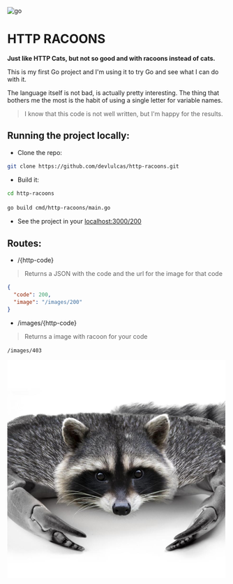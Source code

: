 ![go](https://img.shields.io/static/v1?label=GO&labelColor=50bfff&message=API&color=000000&logo=go&logoColor=ffffff&style=flat-square)

# HTTP RACOONS

**Just like HTTP Cats, but not so good and with racoons instead of cats.**

This is my first Go project and I'm using it to try Go and see what I can do with it.

The language itself is not bad, is actually pretty interesting. The thing that bothers me the most is the habit of using a single letter for variable names.

> I know that this code is not well written, but I'm happy for the results.

## Running the project locally:

- Clone the repo:

```bash
git clone https://github.com/devlulcas/http-racoons.git
```

- Build it:

```bash
cd http-racoons

go build cmd/http-racoons/main.go
```

- See the project in your [localhost:3000/200](http://localhost:3000/200)

## Routes:

- /{http-code}

> Returns a JSON with the code and the url for the image for that code

```json
{
  "code": 200,
  "image": "/images/200"
}
```

- /images/{http-code}

> Returns a image with racoon for your code

`/images/403`

![forbidden](https://raw.githubusercontent.com/devlulcas/http-racoons/main/static/403.png)
